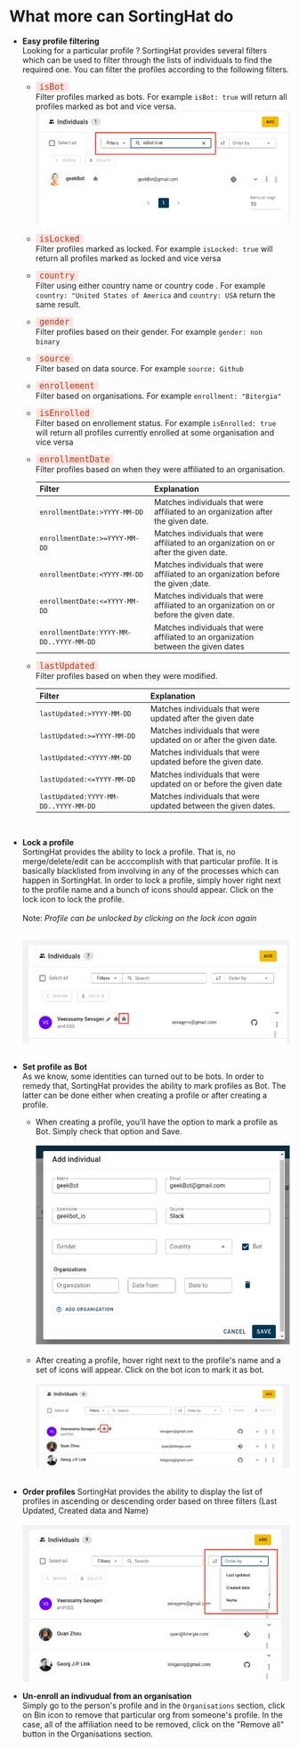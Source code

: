 # What more can SortingHat do

- <strong>Easy profile filtering</strong><br>
  Looking for a particular profile ? SortingHat provides several filters which can be used to filter through the lists of individuals to find the required one. You can filter the profiles according to the following filters.<br>

  - <code style="background-color: #FBE5E1; color: #C0341D; padding: 0 0.4rem; font-size:15px;">isBot</code> <br> Filter profiles marked as bots. For example `isBot: true` will return all profiles marked as bot and vice versa.<br>
    ![is-bot](./assets/is-bot.png)<br>
  - <code style="background-color: #FBE5E1; color: #C0341D; padding: 0 0.4rem; font-size:15px;">isLocked</code> <br> Filter profiles marked as locked. For example `isLocked: true` will return all profiles marked as locked and vice versa<br>
  - <code style="background-color: #FBE5E1; color: #C0341D; padding: 0 0.4rem; font-size:15px;">country</code> <br> Filter using either country name or country code . For example `country: "United States of America` and `country: USA` return the same result.<br>
  - <code style="background-color: #FBE5E1; color: #C0341D; padding: 0 0.4rem; font-size:15px;">gender</code> <br> Filter profiles based on their gender. For example `gender: non binary`<br>
  - <code style="background-color: #FBE5E1; color: #C0341D; padding: 0 0.4rem; font-size:15px;">source</code> <br> Filter based on data source. For example `source: Github`<br>
  - <code style="background-color: #FBE5E1; color: #C0341D; padding: 0 0.4rem; font-size:15px;">enrollement</code> <br> Filter based on organisations. For example `enrollment: "Bitergia"`<br>
  - <code style="background-color: #FBE5E1; color: #C0341D; padding: 0 0.4rem; font-size:15px;">isEnrolled</code> <br> Filter based on enrollement status. For example `isEnrolled: true` will return all profiles currently enrolled at some organisation and vice versa<br>
  - <code style="background-color: #FBE5E1; color: #C0341D; padding: 0 0.4rem; font-size:15px;">enrollmentDate</code> <br>
    Filter profiles based on when they were affiliated to an organisation. <br>

    | Filter                                             | Explanation                                                                              |
    | -------------------------------------------------- | ---------------------------------------------------------------------------------------- |
    | <code>enrollmentDate:>YYYY-MM-DD</code>            | Matches individuals that were affiliated to an organization after the given date.        |
    | <code>enrollmentDate:>=YYYY-MM-DD</code>           | Matches individuals that were affiliated to an organization on or after the given date.  |
    | <code>enrollmentDate:&lt;YYYY-MM-DD</code>         | Matches individuals that were affiliated to an organization before the given ;date.      |
    | <code>enrollmentDate:<=YYYY-MM-DD</code>           | Matches individuals that were affiliated to an organization on or before the given date. |
    | <code>enrollmentDate:YYYY-MM-DD..YYYY-MM-DD</code> | Matches individuals that were affiliated to an organization between the given dates      |

  - <code style="background-color: #FBE5E1; color: #C0341D; padding: 0 0.4rem; font-size:15px;">lastUpdated</code> <br>
    Filter profiles based on when they were modified. <br>

    | Filter                                          | Explanation                                                       |
    | ----------------------------------------------- | ----------------------------------------------------------------- |
    | <code>lastUpdated:>YYYY-MM-DD</code>            | Matches individuals that were updated after the given date        |
    | <code>lastUpdated:>=YYYY-MM-DD</code>           | Matches individuals that were updated on or after the given date. |
    | <code>lastUpdated:&lt;YYYY-MM-DD</code>         | Matches individuals that were updated before the given date.      |
    | <code>lastUpdated:<=YYYY-MM-DD</code>           | Matches individuals that were updated on or before the given date |
    | <code>lastUpdated:YYYY-MM-DD..YYYY-MM-DD</code> | Matches individuals that were updated between the given dates.    |

    <br>

- <strong>Lock a profile</strong><br>
  SortingHat provides the ability to lock a profile. That is, no merge/delete/edit can be acccomplish with that particular profile. It is basically blacklisted from involving in any of the processes which can happen in SortingHat. In order to lock a profile, simply hover right next to the profile name and a bunch of icons should appear. Click on the lock icon to lock the profile.<br><br>
  Note: _Profile can be unlocked by clicking on the lock icon again_<br><br>

  ![lock-profile](./assets/lock-profile.png)<br><br>

- <strong>Set profile as Bot</strong><br>
  As we know, some identities can turned out to be bots. In order to remedy that, SortingHat provides the ability to mark profiles as Bot. The latter can be done either when creating a profile or after creating a profile.<br>

  - When creating a profile, you'll have the option to mark a profile as Bot. Simply check that option and Save.<br><br>
    ![setBot](./assets/setBot.png)<br><br>
  - After creating a profile, hover right next to the profile's name and a set of icons will appear. Click on the bot icon to mark it as bot.<br><br>
    ![setBot2](./assets/setBot2.png)<br><br>

- <strong>Order profiles</strong>
  SortingHat provides the ability to display the list of profiles in ascending or descending order based on three filters (Last Updated, Created data and Name)<br><br>
  ![order-profiles](./assets/order-profiles.png)

- <strong>Un-enroll an indivudual from an organisation</strong><br>
  Simply go to the person's profile and in the `Organisations` section, click on Bin icon to remove that particular org from someone's profile. In the case, all of the affiliation need to be removed, click on the "Remove all" button in the Organisations section.
